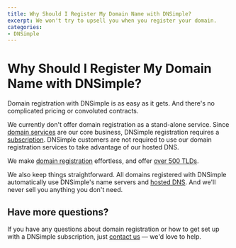 ```yaml
---
title: Why Should I Register My Domain Name with DNSimple?
excerpt: We won't try to upsell you when you register your domain.
categories:
- DNSimple
---
```


# Why Should I Register My Domain Name with DNSimple?

Domain registration with DNSimple is as easy as it gets. And there's no complicated pricing or convoluted contracts.

We currently don't offer domain registration as a stand-alone service. Since [domain services](/articles/dnsimple-services) are our core business, DNSimple registration requires a [subscription](https://dnsimple.com/pricing). DNSimple customers are not required to use our domain registration services to take advantage of our hosted DNS.

We make [domain registration](/articles/registering-domain/) effortless, and offer [over 500 TLDs](https://dnsimple.com/tlds).

We also keep things straightforward. All domains registered with DNSimple automatically use DNSimple's name servers and [hosted DNS](https://dnsimple.com/products/dns-hosting). And we'll never sell you anything you don't need. 

## Have more questions? 

If you have any questions about domain registration or how to get set up with a DNSimple subscription, just [contact us](https://dnsimple.com/feedback) — we'd love to help.
